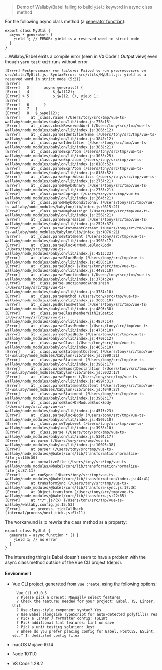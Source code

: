 > Demo of Wallaby/Babel failing to build `yield` keyword in async class method

For the following async class method (a [generator function](https://developer.mozilla.org/en-US/docs/Web/JavaScript/Reference/Statements/function*)):

    export class MyUtil {
      async * generate() {
        yield 1; // ERROR: yield is a reserved word in strict mode
      }
    }

...Wallaby/Babel emits a compile error (seen in VS Code's *Output* view) even though `yarn test:unit` runs without error:

    [Error] ​​Postprocessor run failure: Failed to run preprocessors on src/utils/MyUtil.js, SyntaxError: src/utils/MyUtil.js: yield is a reserved word in strict mode (5:21)​​
    [Error] ​​​​
    [Error] ​​  3 |     async generate() {​​
    [Error] ​​  4 |         $_$wf(12);​​
    [Error] ​​> 5 |         $_$w(12, 0), yield 1;​​
    [Error] ​​    |                      ^​​
    [Error] ​​  6 |     }​​
    [Error] ​​  7 | }​​
    [Error] ​​  8 | $_$wpe(12);​​
    [Error] ​​    at _class.raise (/Users/tony/src/tmp/vue-ts-wallaby/node_modules/babylon/lib/index.js:776:15)​​
    [Error] ​​    at _class.checkReservedWord (/Users/tony/src/tmp/vue-ts-wallaby/node_modules/babylon/lib/index.js:3863:12)​​
    [Error] ​​    at _class.parseIdentifierName (/Users/tony/src/tmp/vue-ts-wallaby/node_modules/babylon/lib/index.js:3840:12)​​
    [Error] ​​    at _class.parseIdentifier (/Users/tony/src/tmp/vue-ts-wallaby/node_modules/babylon/lib/index.js:3832:21)​​
    [Error] ​​    at _class.parseExprAtom (/Users/tony/src/tmp/vue-ts-wallaby/node_modules/babylon/lib/index.js:3038:25)​​
    [Error] ​​    at _class.parseExprAtom (/Users/tony/src/tmp/vue-ts-wallaby/node_modules/babylon/lib/index.js:8185:52)​​
    [Error] ​​    at _class.parseExprAtom (/Users/tony/src/tmp/vue-ts-wallaby/node_modules/babylon/lib/index.js:8185:52)​​
    [Error] ​​    at _class.parseExprSubscripts (/Users/tony/src/tmp/vue-ts-wallaby/node_modules/babylon/lib/index.js:2757:21)​​
    [Error] ​​    at _class.parseMaybeUnary (/Users/tony/src/tmp/vue-ts-wallaby/node_modules/babylon/lib/index.js:2736:21)​​
    [Error] ​​    at _class.parseExprOps (/Users/tony/src/tmp/vue-ts-wallaby/node_modules/babylon/lib/index.js:2643:21)​​
    [Error] ​​    at _class.parseMaybeConditional (/Users/tony/src/tmp/vue-ts-wallaby/node_modules/babylon/lib/index.js:2615:21)​​
    [Error] ​​    at _class.parseMaybeAssign (/Users/tony/src/tmp/vue-ts-wallaby/node_modules/babylon/lib/index.js:2562:21)​​
    [Error] ​​    at _class.parseExpression (/Users/tony/src/tmp/vue-ts-wallaby/node_modules/babylon/lib/index.js:2523:37)​​
    [Error] ​​    at _class.parseStatementContent (/Users/tony/src/tmp/vue-ts-wallaby/node_modules/babylon/lib/index.js:4076:21)​​
    [Error] ​​    at _class.parseStatement (/Users/tony/src/tmp/vue-ts-wallaby/node_modules/babylon/lib/index.js:3962:17)​​
    [Error] ​​    at _class.parseBlockOrModuleBlockBody (/Users/tony/src/tmp/vue-ts-wallaby/node_modules/babylon/lib/index.js:4513:23)​​
    [Error] ​​    at _class.parseBlockBody (/Users/tony/src/tmp/vue-ts-wallaby/node_modules/babylon/lib/index.js:4500:10)​​
    [Error] ​​    at _class.parseBlock (/Users/tony/src/tmp/vue-ts-wallaby/node_modules/babylon/lib/index.js:4489:10)​​
    [Error] ​​    at _class.parseFunctionBody (/Users/tony/src/tmp/vue-ts-wallaby/node_modules/babylon/lib/index.js:3754:24)​​
    [Error] ​​    at _class.parseFunctionBodyAndFinish (/Users/tony/src/tmp/vue-ts-wallaby/node_modules/babylon/lib/index.js:3734:10)​​
    [Error] ​​    at _class.parseMethod (/Users/tony/src/tmp/vue-ts-wallaby/node_modules/babylon/lib/index.js:3686:10)​​
    [Error] ​​    at _class.pushClassMethod (/Users/tony/src/tmp/vue-ts-wallaby/node_modules/babylon/lib/index.js:4893:30)​​
    [Error] ​​    at _class.parseClassMemberWithIsStatic (/Users/tony/src/tmp/vue-ts-wallaby/node_modules/babylon/lib/index.js:4837:14)​​
    [Error] ​​    at _class.parseClassMember (/Users/tony/src/tmp/vue-ts-wallaby/node_modules/babylon/lib/index.js:4754:10)​​
    [Error] ​​    at _class.parseClassBody (/Users/tony/src/tmp/vue-ts-wallaby/node_modules/babylon/lib/index.js:4709:12)​​
    [Error] ​​    at _class.parseClass (/Users/tony/src/tmp/vue-ts-wallaby/node_modules/babylon/lib/index.js:4659:10)​​
    [Error] ​​    at _class.parseStatementContent (/Users/tony/src/tmp/vue-ts-wallaby/node_modules/babylon/lib/index.js:3990:21)​​
    [Error] ​​    at _class.parseStatement (/Users/tony/src/tmp/vue-ts-wallaby/node_modules/babylon/lib/index.js:3962:17)​​
    [Error] ​​    at _class.parseExportDeclaration (/Users/tony/src/tmp/vue-ts-wallaby/node_modules/babylon/lib/index.js:5032:17)​​
    [Error] ​​    at _class.parseExport (/Users/tony/src/tmp/vue-ts-wallaby/node_modules/babylon/lib/index.js:4997:31)​​
    [Error] ​​    at _class.parseStatementContent (/Users/tony/src/tmp/vue-ts-wallaby/node_modules/babylon/lib/index.js:4049:27)​​
    [Error] ​​    at _class.parseStatement (/Users/tony/src/tmp/vue-ts-wallaby/node_modules/babylon/lib/index.js:3962:17)​​
    [Error] ​​    at _class.parseBlockOrModuleBlockBody (/Users/tony/src/tmp/vue-ts-wallaby/node_modules/babylon/lib/index.js:4513:23)​​
    [Error] ​​    at _class.parseBlockBody (/Users/tony/src/tmp/vue-ts-wallaby/node_modules/babylon/lib/index.js:4500:10)​​
    [Error] ​​    at _class.parseTopLevel (/Users/tony/src/tmp/vue-ts-wallaby/node_modules/babylon/lib/index.js:3938:10)​​
    [Error] ​​    at _class.parse (/Users/tony/src/tmp/vue-ts-wallaby/node_modules/babylon/lib/index.js:5304:17)​​
    [Error] ​​    at parse (/Users/tony/src/tmp/vue-ts-wallaby/node_modules/babylon/lib/index.js:10095:38)​​
    [Error] ​​    at parser (/Users/tony/src/tmp/vue-ts-wallaby/node_modules/@babel/core/lib/transformation/normalize-file.js:139:35)​​
    [Error] ​​    at normalizeFile (/Users/tony/src/tmp/vue-ts-wallaby/node_modules/@babel/core/lib/transformation/normalize-file.js:87:11)​​
    [Error] ​​    at runSync (/Users/tony/src/tmp/vue-ts-wallaby/node_modules/@babel/core/lib/transformation/index.js:44:43)​​
    [Error] ​​    at transformSync (/Users/tony/src/tmp/vue-ts-wallaby/node_modules/@babel/core/lib/transform-sync.js:17:38)​​
    [Error] ​​    at Object.transform (/Users/tony/src/tmp/vue-ts-wallaby/node_modules/@babel/core/lib/transform.js:22:65)​​
    [Error] ​​    at **/*.js?(x) (/Users/tony/src/tmp/vue-ts-wallaby/wallaby.config.js:15:53)​​
    [Error] ​​    at process._tickCallback (internal/process/next_tick.js:61:11)​​

The workaround is to rewrite the class method as a property:

    export class MyUtil {
      generate = async function * () {
        yield 1; // no error
      }
    }

The interesting thing is Babel doesn't seem to have a problem with the async class method outside of the Vue CLI project ([demo](https://babeljs.io/repl#?babili=false&browsers=&build=&builtIns=false&spec=false&loose=false&code_lz=KYDwDg9gTgLgBAYwDYEMDOa4GE4G8BQcc6AngHYJwBUA5sGQBQCUehRcJAlsEgCZwBGANxsAvvlFA&debug=false&forceAllTransforms=false&shippedProposals=false&circleciRepo=&evaluate=false&fileSize=false&timeTravel=false&sourceType=module&lineWrap=true&presets=es2015%2Cstage-0&prettier=false&targets=&version=6.26.0&envVersion=)).

#### Environment

* Vue CLI project, generated from `vue create`, using the following options:

        Vue CLI v3.0.5
        ? Please pick a preset: Manually select features
        ? Check the features needed for your project: Babel, TS, Linter, Unit
        ? Use class-style component syntax? Yes
        ? Use Babel alongside TypeScript for auto-detected polyfills? Yes
        ? Pick a linter / formatter config: TSLint
        ? Pick additional lint features: Lint on save
        ? Pick a unit testing solution: Jest
        ? Where do you prefer placing config for Babel, PostCSS, ESLint, etc.? In dedicated config files

* macOS Mojave 10.14
* Node 10.11.0
* VS Code 1.28.2
